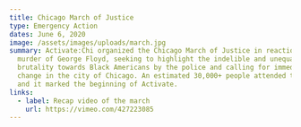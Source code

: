 ```yaml
---
title: Chicago March of Justice
type: Emergency Action
dates: June 6, 2020
image: /assets/images/uploads/march.jpg
summary: Activate:Chi organized the Chicago March of Justice in reaction to the
  murder of George Floyd, seeking to highlight the indelible and unequal
  brutality towards Black Americans by the police and calling for immediate
  change in the city of Chicago. An estimated 30,000+ people attended the march,
  and it marked the beginning of Activate.
links:
  - label: Recap video of the march
    url: https://vimeo.com/427223085
---
```

